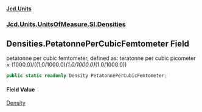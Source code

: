 #### [Jcd.Units](index.md 'index')
### [Jcd.Units.UnitsOfMeasure.SI](Jcd.Units.UnitsOfMeasure.SI.md 'Jcd.Units.UnitsOfMeasure.SI').[Densities](Densities.md 'Jcd.Units.UnitsOfMeasure.SI.Densities')

## Densities.PetatonnePerCubicFemtometer Field

petatonne per cubic femtometer, defined as: teratonne per cubic picometer × (1000.0)/((1.0/1000.0)*(1.0/1000.0)*(1.0/1000.0))

```csharp
public static readonly Density PetatonnePerCubicFemtometer;
```

#### Field Value
[Density](Density.md 'Jcd.Units.UnitTypes.Density')